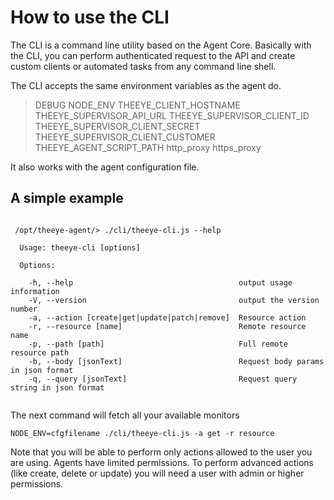 
# How to use the CLI

The CLI is a command line utility based on the Agent Core. Basically with the CLI, you can perform authenticated request to the API and create custom clients or automated tasks from any command line shell.


The CLI accepts the same environment variables as the agent do.

> DEBUG
> NODE_ENV
> THEEYE_CLIENT_HOSTNAME
> THEEYE_SUPERVISOR_API_URL
> THEEYE_SUPERVISOR_CLIENT_ID
> THEEYE_SUPERVISOR_CLIENT_SECRET
> THEEYE_SUPERVISOR_CLIENT_CUSTOMER
> THEEYE_AGENT_SCRIPT_PATH
> http_proxy
> https_proxy


It also works with the agent configuration file.


## A simple example


```

 /opt/theeye-agent/> ./cli/theeye-cli.js --help

  Usage: theeye-cli [options]

  Options:

    -h, --help                                     output usage information
    -V, --version                                  output the version number
    -a, --action [create|get|update|patch|remove]  Resource action
    -r, --resource [name]                          Remote resource name
    -p, --path [path]                              Full remote resource path
    -b, --body [jsonText]                          Request body params in json format
    -q, --query [jsonText]                         Request query string in json format


```

The next command will fetch all your available monitors


`NODE_ENV=cfgfilename ./cli/theeye-cli.js -a get -r resource`


Note that you will be able to perform only actions allowed to the user you are using.
Agents have limited permissions.
To perform advanced actions (like create, delete or update) you will need a user with admin or higher permissions.

